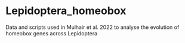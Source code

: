 # Lepidoptera_homeobox
Data and scripts used in Mulhair et al. 2022 to analyse the evolution of homeobox genes across Lepidoptera
